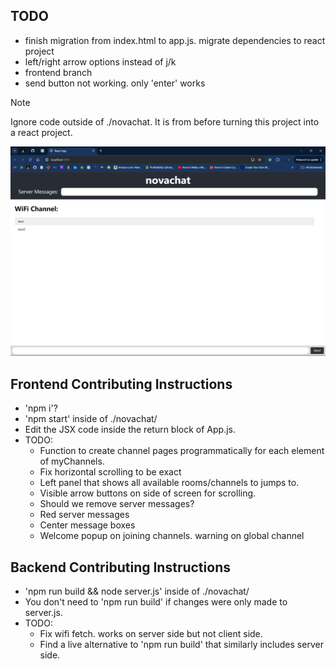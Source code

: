 ## TODO
- finish migration from index.html to app.js. migrate dependencies to react project
- left/right arrow options instead of j/k
- frontend branch
- send button not working. only 'enter' works

> [!NOTE]
> Ignore code outside of ./novachat. It is from before turning this project into a react project.

![Alt text](./novachat/public/homepagescreenshot.png)

## Frontend Contributing Instructions
- 'npm i'?
- 'npm start' inside of ./novachat/
- Edit the JSX code inside the return block of App.js.
- TODO:
  - Function to create channel pages programmatically for each element of myChannels.
  - Fix horizontal scrolling to be exact
  - Left panel that shows all available rooms/channels to jumps to.
  - Visible arrow buttons on side of screen for scrolling.
  - Should we remove server messages?
  - Red server messages
  - Center message boxes
  - Welcome popup on joining channels. warning on global channel


## Backend Contributing Instructions
- 'npm run build && node server.js' inside of ./novachat/
- You don't need to 'npm run build' if changes were only made to server.js.
- TODO:
  - Fix wifi fetch. works on server side but not client side.
  - Find a live alternative to 'npm run build' that similarly includes server side.

